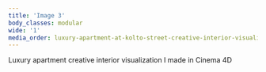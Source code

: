 ```yaml
---
title: 'Image 3'
body_classes: modular
wide: '1'
media_order: luxury-apartment-at-kolto-street-creative-interior-visualization-1.jpg
---
```


Luxury apartment creative interior visualization I made in Cinema 4D